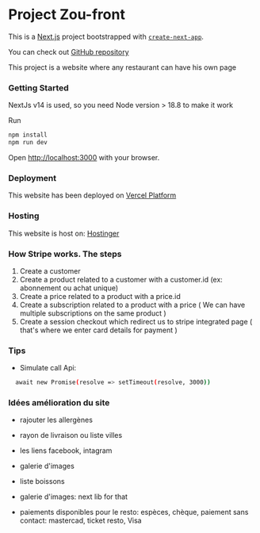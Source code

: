 # Project Zou-front

This is a [Next.js](https://nextjs.org/) project bootstrapped with [`create-next-app`](https://github.com/vercel/next.js/tree/canary/packages/create-next-app).

You can check out [GitHub repository](https://github.com/NicolasDutour/Zou-front)

This project is a website where any restaurant can have his own page

### Getting Started

NextJs v14 is used, so you need Node version > 18.8 to make it work

Run

```bash
npm install
npm run dev
```

Open [http://localhost:3000](http://localhost:3000) with your browser.

### Deployment

This website has been deployed on [Vercel Platform](https://vercel.com)

### Hosting

This website is host on: [Hostinger](https://www.hostinger.fr/)

### How Stripe works. The steps
1. Create a customer
2. Create a product related to a customer with a customer.id (ex: abonnement ou achat unique)
3. Create a price related to a product with a price.id
4. Create a subscription related to a product with a price ( We can have multiple subscriptions on the same product )
5. Create a session checkout which redirect us to stripe integrated page ( that's where we enter card details for payment )

### Tips
- Simulate call Api:
```bash
  await new Promise(resolve => setTimeout(resolve, 3000))
```

### Idées amélioration du site
- rajouter les allergènes
- rayon de livraison ou liste villes
- les liens facebook, intagram
- galerie d'images
- liste boissons

- galerie d'images: next lib for that

- paiements disponibles pour le resto: espèces, chèque, paiement sans contact: mastercad, ticket resto, Visa